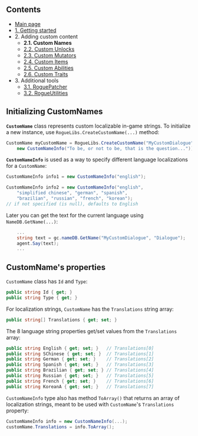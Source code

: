 ## Contents ##

- [Main page](https://github.com/Abbysssal/RogueLibs)
- [1. Getting started](./1.%20Getting%20started.md)
- 2\. Adding custom content
  - **2.1. Custom Names**
  - [2.2. Custom Unlocks](./2.2.%20Custom%20Unlocks.md)
  - [2.3. Custom Mutators](./2.3.%20Custom%20Mutators.md)
  - [2.4. Custom Items](./2.4.%20Custom%20Items.md)
  - [2.5. Custom Abilities](./2.5.%20Custom%20Abilities.md)
  - [2.6. Custom Traits](./2.6.%20Custom%20Traits.md)
- 3\. Additional tools
  - [3.1. RoguePatcher](./3.1.%20RoguePatcher.md)
  - [3.2. RogueUtilities](./3.2.%20RogueUtilities.md)

## Initializing CustomNames ##
**`CustomName`** class represents custom localizable in-game strings. To initialize a new instance, use `RogueLibs.CreateCustomName(...)` method:
```cs
CustomName myCustomName = RogueLibs.CreateCustomName("MyCustomDialogue", "Dialogue",
    new CustomNameInfo("To be, or not to be, that is the question..."));
```
**`CustomNameInfo`** is used as a way to specify different language localizations for a `CustomName`:
```cs
CustomNameInfo info1 = new CustomNameInfo("english");

CustomNameInfo info2 = new CustomNameInfo("english",
    "simplified chinese", "german", "spanish",
    "brazilian", "russian", "french", "korean");
// if not specified (is null), defaults to English
```
Later you can get the text for the current language using `NameDB.GetName(...)`:
```cs
    ...
    string text = gc.nameDB.GetName("MyCustomDialogue", "Dialogue");
    agent.Say(text);
    ...
```
## CustomName's properties ##
`CustomName` class has `Id` and `Type`:
```cs
public string Id { get; }
public string Type { get; }
```
For localization strings, `CustomName` has the `Translations` string array:
```cs
public string[] Translations { get; set; }
```
The 8 language string properties get/set values from the `Translations` array:
```cs
public string English { get; set; }   // Translations[0]
public string SChinese { get; set; }  // Translations[1]
public string German { get; set; }    // Translations[2]
public string Spanish { get; set; }   // Translations[3]
public string Brazilian { get; set; } // Translations[4]
public string Russian { get; set; }   // Translations[5]
public string French { get; set; }    // Translations[6]
public string KoreanA { get; set; }   // Translations[7]
```
`CustomNameInfo` type also has method `ToArray()` that returns an array of localization strings, meant to be used with `CustomName`'s `Translations` property:
```cs
CustomNameInfo info = new CustomNameInfo(...);
customName.Translations = info.ToArray();
```